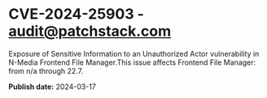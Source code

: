 # CVE-2024-25903 - audit@patchstack.com

Exposure of Sensitive Information to an Unauthorized Actor vulnerability in N-Media Frontend File Manager.This issue affects Frontend File Manager: from n/a through 22.7.



**Publish date:** 2024-03-17
